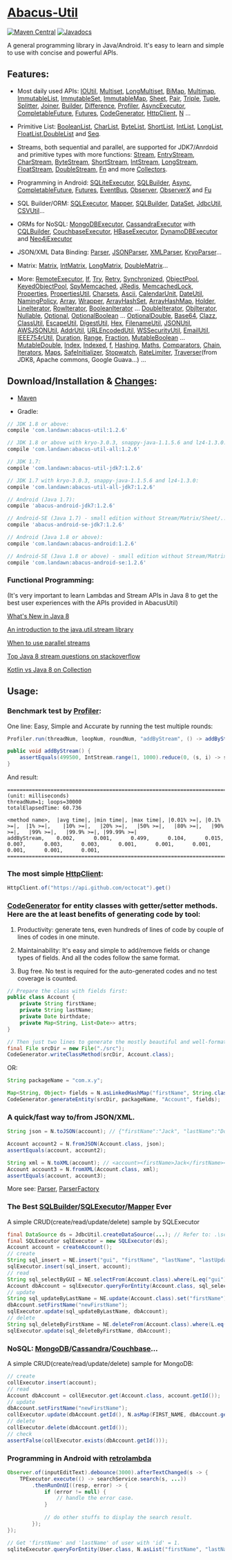 # [Abacus-Util](http://www.landawn.com)

[![Maven Central](https://img.shields.io/maven-central/v/com.landawn/abacus-util.svg)](https://maven-badges.herokuapp.com/maven-central/com.landawn/abacus-util/)
[![Javadocs](https://www.javadoc.io/badge/com.landawn/abacus-util.svg)](https://www.javadoc.io/doc/com.landawn/abacus-util)

A general programming library in Java/Android. It's easy to learn and simple to use with concise and powerful APIs.

## Features:

* Most daily used APIs: [IOUtil][], [Multiset][], [LongMultiset][], [BiMap][], [Multimap][], [ImmutableList][], [ImmutableSet][], [ImmutableMap][], [Sheet][], [Pair][], [Triple][], [Tuple][], [Splitter][], [Joiner][], [Builder][], [Difference][], [Profiler][], [AsyncExecutor][], [CompletableFuture][], [Futures][], [CodeGenerator][], [HttpClient][], [N][] ...

* Primitive List: [BooleanList][], [CharList][], [ByteList][], [ShortList][], [IntList][], [LongList][], [FloatList][],[DoubleList][] and [Seq][].

* Streams, both sequential and parallel, are supported for JDK7/Anrdoid and primitive types with more functions: [Stream][], [EntryStream][], [CharStream][], [ByteStream][], [ShortStream][], [IntStream][], [LongStream][], [FloatStream][], [DoubleStream][], [Fn][] and more [Collectors][].

* Programming in Android: [SQLiteExecutor][], [SQLBuilder][], [Async][], [CompletableFuture][CompletableFuture_Android], [Futures][Futures_Android], [EventBus][], [Observer][], [ObserverX][] and [Fu][]

* SQL Builder/ORM: [SQLExecutor][], [Mapper](https://static.javadoc.io/com.landawn/abacus-util/1.2.6/com/landawn/abacus/util/SQLExecutor.Mapper.html), [SQLBuilder][], [DataSet][], [JdbcUtil][], [CSVUtil][]...

* ORMs for NoSQL: [MongoDBExecutor][], [CassandraExecutor][] with [CQLBuilder][], [CouchbaseExecutor][], [HBaseExecutor][], [DynamoDBExecutor][] and [Neo4jExecutor][]

* JSON/XML Data Binding: [Parser][], [JSONParser][], [XMLParser][], [KryoParser][]...

* Matrix: [Matrix][], [IntMatrix][], [LongMatrix][], [DoubleMatrix][]...

* More: [RemoteExecutor](https://static.javadoc.io/com.landawn/abacus-util/1.2.6/com/landawn/abacus/util/RemoteExecutor.html),
[If](https://static.javadoc.io/com.landawn/abacus-util/1.2.6/com/landawn/abacus/util/If.html),
[Try](https://static.javadoc.io/com.landawn/abacus-util/1.2.6/com/landawn/abacus/util/Try.html),
[Retry](https://static.javadoc.io/com.landawn/abacus-util/1.2.6/com/landawn/abacus/util/Retry.html),
[Synchronized](https://static.javadoc.io/com.landawn/abacus-util/1.2.6/com/landawn/abacus/util/Synchronized.html),
[ObjectPool](https://static.javadoc.io/com.landawn/abacus-util/1.2.6/com/landawn/abacus/pool/ObjectPool.html),
[KeyedObjectPool](https://static.javadoc.io/com.landawn/abacus-util/1.2.6/com/landawn/abacus/pool/KeyedObjectPool.html),
[SpyMemcached](https://static.javadoc.io/com.landawn/abacus-util/1.2.6/com/landawn/abacus/cache/SpyMemcached.html),
[JRedis](https://static.javadoc.io/com.landawn/abacus-util/1.2.6/com/landawn/abacus/cache/JRedis.html),
[MemcachedLock](https://static.javadoc.io/com.landawn/abacus-util/1.2.6/com/landawn/abacus/util/MemcachedLock.html),
[Properties](https://static.javadoc.io/com.landawn/abacus-util/1.2.6/com/landawn/abacus/util/Properties.html),
[PropertiesUtil](https://static.javadoc.io/com.landawn/abacus-util/1.2.6/com/landawn/abacus/util/PropertiesUtil.html),
[Charsets](https://static.javadoc.io/com.landawn/abacus-util/1.2.6/com/landawn/abacus/util/Charsets.html),
[Ascii](https://static.javadoc.io/com.landawn/abacus-util/1.2.6/com/landawn/abacus/util/Ascii.html),
[CalendarUnit](https://static.javadoc.io/com.landawn/abacus-util/1.2.6/com/landawn/abacus/util/CalendarUnit.html),
[DateUtil](https://static.javadoc.io/com.landawn/abacus-util/1.2.6/com/landawn/abacus/util/DateUtil.html),
[NamingPolicy](https://static.javadoc.io/com.landawn/abacus-util/1.2.6/com/landawn/abacus/util/NamingPolicy.html),
[Array](https://static.javadoc.io/com.landawn/abacus-util/1.2.6/com/landawn/abacus/util/Array.html),
[Wrapper](https://static.javadoc.io/com.landawn/abacus-util/1.2.6/com/landawn/abacus/util/Wrapper.html),
[ArrayHashSet](https://static.javadoc.io/com.landawn/abacus-util/1.2.6/com/landawn/abacus/util/ArrayHashSet.html),
[ArrayHashMap](https://static.javadoc.io/com.landawn/abacus-util/1.2.6/com/landawn/abacus/util/ArrayHashMap.html),
[Holder](https://static.javadoc.io/com.landawn/abacus-util/1.2.6/com/landawn/abacus/util/Holder.html),
[LineIterator](https://static.javadoc.io/com.landawn/abacus-util/1.2.6/com/landawn/abacus/util/LineIterator.html),
[RowIterator](https://static.javadoc.io/com.landawn/abacus-util/1.2.6/com/landawn/abacus/util/RowIterator.html),
[BooleanIterator](https://static.javadoc.io/com.landawn/abacus-util/1.2.6/com/landawn/abacus/util/BooleanIterator.html)
...
[DoubleIterator](https://static.javadoc.io/com.landawn/abacus-util/1.2.6/com/landawn/abacus/util/DoubleIterator.html),
[ObjIterator](https://static.javadoc.io/com.landawn/abacus-util/1.2.6/com/landawn/abacus/util/ObjIterator.html),
[Nullable](https://static.javadoc.io/com.landawn/abacus-util/1.2.6/com/landawn/abacus/util/Nullable.html),
[Optional](https://static.javadoc.io/com.landawn/abacus-util/1.2.6/com/landawn/abacus/util/Optional.html),
[OptionalBoolean](https://static.javadoc.io/com.landawn/abacus-util/1.2.6/com/landawn/abacus/util/OptionalBoolean.html)
...
[OptionalDouble](https://static.javadoc.io/com.landawn/abacus-util/1.2.6/com/landawn/abacus/util/OptionalDouble.html),
[Base64](https://static.javadoc.io/com.landawn/abacus-util/1.2.6/com/landawn/abacus/util/Base64.html),
[Clazz](https://static.javadoc.io/com.landawn/abacus-util/1.2.6/com/landawn/abacus/util/Clazz.html),
[ClassUtil](https://static.javadoc.io/com.landawn/abacus-util/1.2.6/com/landawn/abacus/util/ClassUtil.html),
[EscapeUtil](https://static.javadoc.io/com.landawn/abacus-util/1.2.6/com/landawn/abacus/util/EscapeUtil.html),
[DigestUtil](https://static.javadoc.io/com.landawn/abacus-util/1.2.6/com/landawn/abacus/util/DigestUtil.html),
[Hex](https://static.javadoc.io/com.landawn/abacus-util/1.2.6/com/landawn/abacus/util/Hex.html),
[FilenameUtil](https://static.javadoc.io/com.landawn/abacus-util/1.2.6/com/landawn/abacus/util/FilenameUtil.html),
[JSONUtil](https://static.javadoc.io/com.landawn/abacus-util/1.2.6/com/landawn/abacus/util/JSONUtil.html),
[AWSJSONUtil](https://static.javadoc.io/com.landawn/abacus-util/1.2.6/com/landawn/abacus/util/AWSJSONUtil.html),
[AddrUtil](https://static.javadoc.io/com.landawn/abacus-util/1.2.6/com/landawn/abacus/util/AddrUtil.html),
[URLEncodedUtil](https://static.javadoc.io/com.landawn/abacus-util/1.2.6/com/landawn/abacus/util/URLEncodedUtil.html),
[WSSecurityUtil](https://static.javadoc.io/com.landawn/abacus-util/1.2.6/com/landawn/abacus/util/WSSecurityUtil.html),
[EmailUtil](https://static.javadoc.io/com.landawn/abacus-util/1.2.6/com/landawn/abacus/util/EmailUtil.html),
[IEEE754rUtil](https://static.javadoc.io/com.landawn/abacus-util/1.2.6/com/landawn/abacus/util/IEEE754rUtil.html),
[Duration](https://static.javadoc.io/com.landawn/abacus-util/1.2.6/com/landawn/abacus/util/Duration.html),
[Range](https://static.javadoc.io/com.landawn/abacus-util/1.2.6/com/landawn/abacus/util/Range.html),
[Fraction](https://static.javadoc.io/com.landawn/abacus-util/1.2.6/com/landawn/abacus/util/Fraction.html),
[MutableBoolean](https://static.javadoc.io/com.landawn/abacus-util/1.2.6/com/landawn/abacus/util/MutableBoolean.html)
...
[MutableDouble](https://static.javadoc.io/com.landawn/abacus-util/1.2.6/com/landawn/abacus/util/MutableDouble.html),
[Index](https://static.javadoc.io/com.landawn/abacus-util/1.2.6/com/landawn/abacus/util/Index.html),
[Indexed](https://static.javadoc.io/com.landawn/abacus-util/1.2.6/com/landawn/abacus/util/Indexed.html),
[f](https://static.javadoc.io/com.landawn/abacus-util/1.2.6/com/landawn/abacus/util/f.html),
[Hashing](https://static.javadoc.io/com.landawn/abacus-util/1.2.6/com/landawn/abacus/hash/Hashing.html),
[Maths](https://static.javadoc.io/com.landawn/abacus-util/1.2.6/com/landawn/abacus/util/Maths.html),
[Comparators](https://static.javadoc.io/com.landawn/abacus-util/1.2.6/com/landawn/abacus/util/Comparators.html),
[Chain](https://static.javadoc.io/com.landawn/abacus-util/1.2.6/com/landawn/abacus/util/Chain.html),
[Iterators](https://static.javadoc.io/com.landawn/abacus-util/1.2.6/com/landawn/abacus/util/Iterators.html),
[Maps](https://static.javadoc.io/com.landawn/abacus-util/1.2.6/com/landawn/abacus/util/Maps.html),
[SafeInitializer](https://static.javadoc.io/com.landawn/abacus-util/1.2.6/com/landawn/abacus/util/SafeInitializer.html),
[Stopwatch](https://static.javadoc.io/com.landawn/abacus-util/1.2.6/com/landawn/abacus/util/Stopwatch.html),
[RateLimiter](https://static.javadoc.io/com.landawn/abacus-util/1.2.6/com/landawn/abacus/util/RateLimiter.html),
[Traverser](https://static.javadoc.io/com.landawn/abacus-util/1.2.6/com/landawn/abacus/util/Traverser.html)(from JDK8, Apache commons, Google Guava...) ...


## Download/Installation & [Changes](https://github.com/landawn/AbacusUtil/blob/master/CHANGES.md):

* [Maven](http://search.maven.org/#search%7Cga%7C1%7Cg%3A%22com.landawn%22)

* Gradle:
```gradle
// JDK 1.8 or above:
compile 'com.landawn:abacus-util:1.2.6'

// JDK 1.8 or above with kryo-3.0.3, snappy-java-1.1.5.6 and lz4-1.3.0:
compile 'com.landawn:abacus-util-all:1.2.6'

// JDK 1.7:
compile 'com.landawn:abacus-util-jdk7:1.2.6'

// JDK 1.7 with kryo-3.0.3, snappy-java-1.1.5.6 and lz4-1.3.0:
compile 'com.landawn:abacus-util-all-jdk7:1.2.6'

// Android (Java 1.7):
compile 'abacus-android-jdk7:1.2.6'

// Android-SE (Java 1.7) - small edition without Stream/Matrix/Sheet/...:
compile 'abacus-android-se-jdk7:1.2.6'

// Android (Java 1.8 or above):
compile 'com.landawn:abacus-android:1.2.6'

// Android-SE (Java 1.8 or above) - small edition without Stream/Matrix/Sheet/...:
compile 'com.landawn:abacus-android-se:1.2.6'
```
### Functional Programming:
(It's very important to learn Lambdas and Stream APIs in Java 8 to get the best user experiences with the APIs provided in AbacusUtil)

[What's New in Java 8](https://leanpub.com/whatsnewinjava8/read)

[An introduction to the java.util.stream library](https://www.ibm.com/developerworks/library/j-java-streams-1-brian-goetz/index.html)

[When to use parallel streams](http://gee.cs.oswego.edu/dl/html/StreamParallelGuidance.html)

[Top Java 8 stream questions on stackoverflow](./Top_java_8_stream_questions_so.md)

[Kotlin vs Java 8 on Collection](./Java_Kotlin.md)


## Usage:

### Benchmark test by [Profiler][]:

One line: Easy, Simple and Accurate by running the test multiple rounds:
```java
Profiler.run(threadNum, loopNum, roundNum, "addByStream", () -> addByStream()).printResult();

public void addByStream() {
    assertEquals(499500, IntStream.range(1, 1000).reduce(0, (s, i) -> s += i));
}

```
And result:
```
========================================================================================================================
(unit: milliseconds)
threadNum=1; loops=30000
totalElapsedTime: 60.736

<method name>,  |avg time|, |min time|, |max time|, |0.01% >=|, |0.1% >=|,  |1% >=|,    |10% >=|,   |20% >=|,   |50% >=|,   |80% >=|,   |90% >=|,   |99% >=|,   |99.9% >=|, |99.99% >=|
addByStream,    0.002,      0.001,      0.499,      0.104,      0.015,      0.007,      0.003,      0.003,      0.001,      0.001,      0.001,      0.001,      0.001,      0.001,      
========================================================================================================================
```
### The most simple [HttpClient][]:

```java
HttpClient.of("https://api.github.com/octocat").get()
```

### [CodeGenerator](https://static.javadoc.io/com.landawn/abacus-util/1.2.6/com/landawn/abacus/util/CodeGenerator.html) for entity classes with getter/setter methods. Here are the at least benefits of generating code by tool:

1. Productivity: generate tens, even hundreds of lines of code by couple of lines of codes in one minute.

2. Maintainability: It's easy and simple to add/remove fields or change types of fields. And all the codes follow the same format.

3. Bug free. No test is required for the auto-generated codes and no test coverage is counted. 

```java
// Prepare the class with fields first:
public class Account {
    private String firstName;
    private String lastName;
    private Date birthdate;
    private Map<String, List<Date>> attrs;
}

// Then just two lines to generate the mostly beautiful and well-formatted entity class:
final File srcDir = new File("./src");
CodeGenerator.writeClassMethod(srcDir, Account.class);
```
OR:

```java
String packageName = "com.x.y";

Map<String, Object> fields = N.asLinkedHashMap("firstName", String.class, "lastName", String.class, "birthdate", Date.class, "attrs", "Map<String, List<java.sql.Date>>");
CodeGenerator.generateEntity(srcDir, packageName, "Account", fields);
```

### A quick/fast way to/from JSON/XML.
```java
String json = N.toJSON(account); // {"firstName":"Jack", "lastName":"Do", "birthDate":1495815803177}

Account account2 = N.fromJSON(Account.class, json);
assertEquals(account, account2);

String xml = N.toXML(account); // <account><firstName>Jack</firstName><lastName>Do</lastName><birthDate>1495815803177</birthDate></account>
Account account3 = N.fromXML(Account.class, xml);
assertEquals(account, account3);
```

More see: [Parser](https://static.javadoc.io/com.landawn/abacus-util/1.2.6/com/landawn/abacus/parser/Parser.html), [ParserFactory](https://static.javadoc.io/com.landawn/abacus-util/1.2.6/com/landawn/abacus/parser/ParserFactory.html)

### The Best [SQLBuilder][]/[SQLExecutor][]/[Mapper] Ever
A simple CRUD(create/read/update/delete) sample by SQLExecutor

```java
final DataSource ds = JdbcUtil.createDataSource(...); // Refer to: .\schema\DataSource.xsd
final SQLExecutor sqlExecutor = new SQLExecutor(ds);
Account account = createAccount();
// create
String sql_insert = NE.insert("gui", "firstName", "lastName", "lastUpdateTime").into(Account.class).sql();
sqlExecutor.insert(sql_insert, account);
// read
String sql_selectByGUI = NE.selectFrom(Account.class).where(L.eq("gui")).sql();
Account dbAccount = sqlExecutor.queryForEntity(Account.class, sql_selectByGUI, account);
// update
String sql_updateByLastName = NE.update(Account.class).set("firstName").where(L.eq("lastName")).sql();
dbAccount.setFirstName("newFirstName");
sqlExecutor.update(sql_updateByLastName, dbAccount);
// delete
String sql_deleteByFirstName = NE.deleteFrom(Account.class).where(L.eq("firstName)).sql();
sqlExecutor.update(sql_deleteByFirstName, dbAccount);
```

### NoSQL: [MongoDB][MongoDBExecutor]/[Cassandra][CassandraExecutor]/[Couchbase][CouchbaseExecutor]...
A simple CRUD(create/read/update/delete) sample for MongoDB:
```java
// create
collExecutor.insert(account);
// read
Account dbAccount = collExecutor.get(Account.class, account.getId());
// update
dbAccount.setFirstName("newFirstName");
collExecutor.update(dbAccount.getId(), N.asMap(FIRST_NAME, dbAccount.getFirstName()));
// delete
collExecutor.delete(dbAccount.getId());
// check
assertFalse(collExecutor.exists(dbAccount.getId()));
```

### Programming in Android with [retrolambda](https://github.com/orfjackal/retrolambda)

```java
Observer.of(inputEditText).debounce(3000).afterTextChanged(s -> {
    TPExecutor.execute(() -> searchService.search(s, ...))
        .thenRunOnUI((resp, error) -> {
            if (error != null) {
                // handle the error case.
            }
            
            // do other stuffs to display the search result.            
        });
});

// Get 'firstName' and 'lastName' of user with 'id' = 1.             
sqliteExecutor.queryForEntity(User.class, N.asList("firstName", "lastName"), eq("id", 1));
```

[IOUtil]: https://static.javadoc.io/com.landawn/abacus-util/1.2.6/com/landawn/abacus/util/IOUtil.html
[Multiset]: https://static.javadoc.io/com.landawn/abacus-util/1.2.6/com/landawn/abacus/util/Multiset.html
[LongMultiset]: https://static.javadoc.io/com.landawn/abacus-util/1.2.6/com/landawn/abacus/util/LongMultiset.html
[BiMap]: https://static.javadoc.io/com.landawn/abacus-util/1.2.6/com/landawn/abacus/util/BiMap.html
[Multimap]: https://static.javadoc.io/com.landawn/abacus-util/1.2.6/com/landawn/abacus/util/Multimap.html
[ImmutableList]: https://static.javadoc.io/com.landawn/abacus-util/1.2.6/com/landawn/abacus/util/ImmutableList.html
[ImmutableSet]: https://static.javadoc.io/com.landawn/abacus-util/1.2.6/com/landawn/abacus/util/ImmutableSet.html
[ImmutableMap]: https://static.javadoc.io/com.landawn/abacus-util/1.2.6/com/landawn/abacus/util/ImmutableMap.html
[Sheet]: https://static.javadoc.io/com.landawn/abacus-util/1.2.6/com/landawn/abacus/util/Sheet.html
[Pair]: https://static.javadoc.io/com.landawn/abacus-util/1.2.6/com/landawn/abacus/util/Pair.html
[Triple]: https://static.javadoc.io/com.landawn/abacus-util/1.2.6/com/landawn/abacus/util/Triple.html
[Tuple]: https://static.javadoc.io/com.landawn/abacus-util/1.2.6/com/landawn/abacus/util/Tuple.html
[Splitter]: https://static.javadoc.io/com.landawn/abacus-util/1.2.6/com/landawn/abacus/util/Splitter.html
[Joiner]: https://static.javadoc.io/com.landawn/abacus-util/1.2.6/com/landawn/abacus/util/Joiner.html
[Builder]: https://static.javadoc.io/com.landawn/abacus-util/1.2.6/com/landawn/abacus/util/Builder.html
[Difference]: https://static.javadoc.io/com.landawn/abacus-util/1.2.6/com/landawn/abacus/util/Difference.html
[Profiler]: https://static.javadoc.io/com.landawn/abacus-util/1.2.6/com/landawn/abacus/util/Profiler.html
[AsyncExecutor]: https://static.javadoc.io/com.landawn/abacus-util/1.2.6/com/landawn/abacus/util/AsyncExecutor.html
[CompletableFuture]: https://static.javadoc.io/com.landawn/abacus-util/1.2.6/com/landawn/abacus/util/CompletableFuture.html
[Futures]: https://static.javadoc.io/com.landawn/abacus-util/1.2.6/com/landawn/abacus/util/Futures.html
[CodeGenerator]: https://static.javadoc.io/com.landawn/abacus-util/1.2.6/com/landawn/abacus/util/CodeGenerator.html
[HttpClient]: https://static.javadoc.io/com.landawn/abacus-util/1.2.6/com/landawn/abacus/http/HttpClient.html
[N]:https://static.javadoc.io/com.landawn/abacus-util/1.2.6/com/landawn/abacus/util/N.html

[BooleanList]: https://static.javadoc.io/com.landawn/abacus-util/1.2.6/com/landawn/abacus/util/BooleanList.html
[CharList]: https://static.javadoc.io/com.landawn/abacus-util/1.2.6/com/landawn/abacus/util/CharList.html
[ByteList]: https://static.javadoc.io/com.landawn/abacus-util/1.2.6/com/landawn/abacus/util/ByteList.html
[ShortList]: https://static.javadoc.io/com.landawn/abacus-util/1.2.6/com/landawn/abacus/util/ShortList.html
[IntList]: https://static.javadoc.io/com.landawn/abacus-util/1.2.6/com/landawn/abacus/util/IntList.html
[LongList]: https://static.javadoc.io/com.landawn/abacus-util/1.2.6/com/landawn/abacus/util/LongList.html
[FloatList]: https://static.javadoc.io/com.landawn/abacus-util/1.2.6/com/landawn/abacus/util/FloatList.html
[DoubleList]: https://static.javadoc.io/com.landawn/abacus-util/1.2.6/com/landawn/abacus/util/DoubleList.html
[Seq]: https://static.javadoc.io/com.landawn/abacus-util/1.2.6/com/landawn/abacus/util/Seq.html

[Stream]: https://static.javadoc.io/com.landawn/abacus-util/1.2.6/com/landawn/abacus/util/stream/Stream.html
[EntryStream]: https://static.javadoc.io/com.landawn/abacus-util/1.2.6/com/landawn/abacus/util/stream/EntryStream.html
[CharStream]: https://static.javadoc.io/com.landawn/abacus-util/1.2.6/com/landawn/abacus/util/stream/CharStream.html
[ByteStream]: https://static.javadoc.io/com.landawn/abacus-util/1.2.6/com/landawn/abacus/util/stream/ByteStream.html
[ShortStream]: https://static.javadoc.io/com.landawn/abacus-util/1.2.6/com/landawn/abacus/util/stream/ShortStream.html
[IntStream]: https://static.javadoc.io/com.landawn/abacus-util/1.2.6/com/landawn/abacus/util/stream/IntStream.html
[LongStream]: https://static.javadoc.io/com.landawn/abacus-util/1.2.6/com/landawn/abacus/util/stream/LongStream.html
[FloatStream]: https://static.javadoc.io/com.landawn/abacus-util/1.2.6/com/landawn/abacus/util/stream/FloatStream.html
[DoubleStream]: https://static.javadoc.io/com.landawn/abacus-util/1.2.6/com/landawn/abacus/util/stream/DoubleStream.html
[Fn]: https://static.javadoc.io/com.landawn/abacus-util/1.2.6/com/landawn/abacus/util/Fn.html
[Collectors]: https://static.javadoc.io/com.landawn/abacus-util/1.2.6/com/landawn/abacus/util/stream/Collectors.html

[SQLiteExecutor]: https://static.javadoc.io/com.landawn/abacus-util/1.2.6/com/landawn/abacus/android/util/SQLiteExecutor.html
[SQLBuilder]: https://static.javadoc.io/com.landawn/abacus-util/1.2.6/com/landawn/abacus/util/SQLBuilder.html
[Async]: https://static.javadoc.io/com.landawn/abacus-util/1.2.6/com/landawn/abacus/android/util/Async.html
[CompletableFuture_Android]: https://static.javadoc.io/com.landawn/abacus-util/1.2.6/com/landawn/abacus/android/util/CompletableFuture.html
[Futures_Android]: https://static.javadoc.io/com.landawn/abacus-util/1.2.6/com/landawn/abacus/android/util/Futures.html
[EventBus]: https://static.javadoc.io/com.landawn/abacus-util/1.2.6/com/landawn/abacus/eventBus/EventBus.html
[Observer]: https://static.javadoc.io/com.landawn/abacus-util/1.2.6/com/landawn/abacus/android/util/Observer.html
[ObserverX]: https://static.javadoc.io/com.landawn/abacus-util/1.2.6/com/landawn/abacus/android/util/ObserverX.html
[Fu]: https://static.javadoc.io/com.landawn/abacus-util/1.2.6/com/landawn/abacus/android/util/Fu.html

[SQLExecutor]: https://static.javadoc.io/com.landawn/abacus-util/1.2.6/com/landawn/abacus/util/SQLExecutor.html
[Mapper]: https://static.javadoc.io/com.landawn/abacus-util/1.2.6/com/landawn/abacus/util/SQLExecutor.Mapper.html
[SQLBuilder]: https://static.javadoc.io/com.landawn/abacus-util/1.2.6/com/landawn/abacus/util/SQLBuilder.html
[DataSet]: https://static.javadoc.io/com.landawn/abacus-util/1.2.6/com/landawn/abacus/DataSet.html
[JdbcUtil]: https://static.javadoc.io/com.landawn/abacus-util/1.2.6/com/landawn/abacus/util/JdbcUtil.html
[CSVUtil]: https://static.javadoc.io/com.landawn/abacus-util/1.2.6/com/landawn/abacus/util/CSVUtil.html

[MongoDBExecutor]: https://static.javadoc.io/com.landawn/abacus-util/1.2.6/com/landawn/abacus/util/MongoDBExecutor.html
[CassandraExecutor]: https://static.javadoc.io/com.landawn/abacus-util/1.2.6/com/landawn/abacus/util/CassandraExecutor.html
[CQLBuilder]: https://static.javadoc.io/com.landawn/abacus-util/1.2.6/com/landawn/abacus/util/CQLBuilder.html
[CouchbaseExecutor]: https://static.javadoc.io/com.landawn/abacus-util/1.2.6/com/landawn/abacus/util/CouchbaseExecutor.html
[HBaseExecutor]: https://static.javadoc.io/com.landawn/abacus-util/1.2.6/com/landawn/abacus/util/HBaseExecutor.html
[DynamoDBExecutor]: https://static.javadoc.io/com.landawn/abacus-util/1.2.6/com/landawn/abacus/util/DynamoDBExecutor.html
[Neo4jExecutor]: https://static.javadoc.io/com.landawn/abacus-util/1.2.6/com/landawn/abacus/util/Neo4jExecutor.html

[Parser]: https://static.javadoc.io/com.landawn/abacus-util/1.2.6/com/landawn/abacus/parser/Parser.html
[JSONParser]: https://static.javadoc.io/com.landawn/abacus-util/1.2.6/com/landawn/abacus/parser/JSONParser.html
[XMLParser]: https://static.javadoc.io/com.landawn/abacus-util/1.2.6/com/landawn/abacus/parser/XMLParser.html
[KryoParser]: https://static.javadoc.io/com.landawn/abacus-util/1.2.6/com/landawn/abacus/parser/KryoParser.html

[Matrix]: https://static.javadoc.io/com.landawn/abacus-util/1.2.6/com/landawn/abacus/util/Matrix.html
[IntMatrix]: https://static.javadoc.io/com.landawn/abacus-util/1.2.6/com/landawn/abacus/util/IntMatrix.html
[LongMatrix]: https://static.javadoc.io/com.landawn/abacus-util/1.2.6/com/landawn/abacus/util/LongMatrix.html
[DoubleMatrix]: https://static.javadoc.io/com.landawn/abacus-util/1.2.6/com/landawn/abacus/util/DoubleMatrix.html
